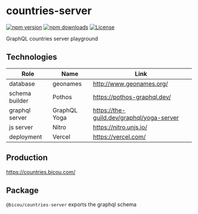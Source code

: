 # countries-server

[![npm version][npm-version-src]][npm-version-href]
[![npm downloads][npm-downloads-src]][npm-downloads-href]
[![License][license-src]][license-href]

GraphQL countries server playground

## Technologies

| Role           | Name         | Link                                      |
|----------------|--------------|-------------------------------------------|
| database       | geonames     | http://www.geonames.org/                  |
| schema builder | Pothos       | https://pothos-graphql.dev/               |
| graphql server | GraphQL Yoga | https://the-guild.dev/graphql/yoga-server |
| js server      | Nitro        | https://nitro.unjs.io/                    |
| deployment     | Vercel       | https://vercel.com/                       |

## Production

https://countries.bicou.com/

## Package

`@bicou/countries-server` exports the graphql schema

<!-- Badges -->
[npm-version-src]: https://img.shields.io/npm/v/@bicou/countries-server/latest.svg?style=flat&colorA=18181B&colorB=28CF8D
[npm-version-href]: https://npmjs.com/package/@bicou/countries-server

[npm-downloads-src]: https://img.shields.io/npm/dm/@bicou/countries-server.svg?style=flat&colorA=18181B&colorB=28CF8D
[npm-downloads-href]: https://npmjs.com/package/@bicou/countries-server

[license-src]: https://img.shields.io/npm/l/@bicou/countries-server.svg?style=flat&colorA=18181B&colorB=28CF8D
[license-href]: https://npmjs.com/package/@bicou/countries-server
